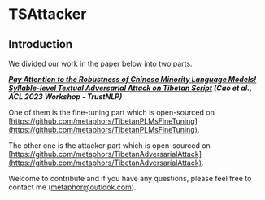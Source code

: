# TSAttacker

## Introduction

We divided our work in the paper below into two parts.

***[Pay Attention to the Robustness of Chinese Minority Language Models! Syllable-level Textual Adversarial Attack on Tibetan Script](https://trustnlpworkshop.github.io/papers/6.pdf) (Cao et al., ACL 2023 Workshop - TrustNLP)***

One of them is the fine-tuning part which is open-sourced on [https://github.com/metaphors/TibetanPLMsFineTuning](https://github.com/metaphors/TibetanPLMsFineTuning).

The other one is the attacker part which is open-sourced on [https://github.com/metaphors/TibetanAdversarialAttack](https://github.com/metaphors/TibetanAdversarialAttack).

Welcome to contribute and if you have any questions, please feel free to contact me (metaphor@outlook.com).
